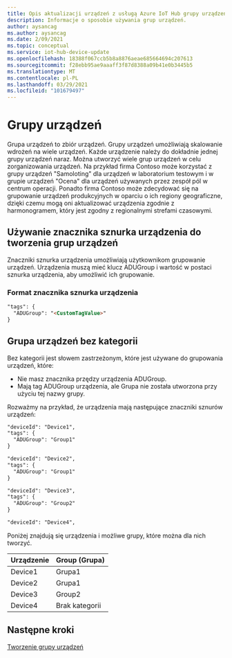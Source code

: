 ```yaml
---
title: Opis aktualizacji urządzeń z usługą Azure IoT Hub grupy urządzeń | Microsoft Docs
description: Informacje o sposobie używania grup urządzeń.
author: aysancag
ms.author: aysancag
ms.date: 2/09/2021
ms.topic: conceptual
ms.service: iot-hub-device-update
ms.openlocfilehash: 18388f067ccb5b8a8876aeae685664694c207613
ms.sourcegitcommit: f28ebb95ae9aaaff3f87d8388a09b41e0b3445b5
ms.translationtype: MT
ms.contentlocale: pl-PL
ms.lasthandoff: 03/29/2021
ms.locfileid: "101679497"
---
```

# <a name="device-groups"></a>Grupy urządzeń

Grupa urządzeń to zbiór urządzeń. Grupy urządzeń umożliwiają skalowanie wdrożeń na wiele urządzeń. Każde urządzenie należy do dokładnie jednej grupy urządzeń naraz.
Można utworzyć wiele grup urządzeń w celu zorganizowania urządzeń. Na przykład firma Contoso może korzystać z grupy urządzeń "Samoloting" dla urządzeń w laboratorium testowym i w grupie urządzeń "Ocena" dla urządzeń używanych przez zespół pól w centrum operacji. Ponadto firma Contoso może zdecydować się na grupowanie urządzeń produkcyjnych w oparciu o ich regiony geograficzne, dzięki czemu mogą oni aktualizować urządzenia zgodnie z harmonogramem, który jest zgodny z regionalnymi strefami czasowymi. 


## <a name="using-device-twin-tag-for-device-group-creation"></a>Używanie znacznika sznurka urządzenia do tworzenia grup urządzeń

Znaczniki sznurka urządzenia umożliwiają użytkownikom grupowanie urządzeń. Urządzenia muszą mieć klucz ADUGroup i wartość w postaci sznurka urządzenia, aby umożliwić ich grupowanie.

### <a name="device-twin-tag-format"></a>Format znacznika sznurka urządzenia

```markdown
"tags": {
  "ADUGroup": "<CustomTagValue>"
}
```


## <a name="uncategorized-device-group"></a>Grupa urządzeń bez kategorii

Bez kategorii jest słowem zastrzeżonym, które jest używane do grupowania urządzeń, które:
- Nie masz znacznika przędzy urządzenia ADUGroup.
- Mają tag ADUGroup urządzenia, ale Grupa nie została utworzona przy użyciu tej nazwy grupy.

Rozważmy na przykład, że urządzenia mają następujące znaczniki sznurów urządzeń:

```markdown
"deviceId": "Device1",
"tags": {
  "ADUGroup": "Group1"
}
```

```markdown
"deviceId": "Device2",
"tags": {
  "ADUGroup": "Group1"
}
```

```markdown
"deviceId": "Device3",
"tags": {
  "ADUGroup": "Group2"
}
```

```markdown
"deviceId": "Device4",
```

Poniżej znajdują się urządzenia i możliwe grupy, które można dla nich tworzyć.

|Urządzenie |Group (Grupa)  |
|-----------|--------------|
|Device1    |Grupa1|
|Device2    |Grupa1|
|Device3    |Group2|
|Device4    |Brak kategorii|



## <a name="next-steps"></a>Następne kroki

[Tworzenie grupy urządzeń](./create-update-group.md)
